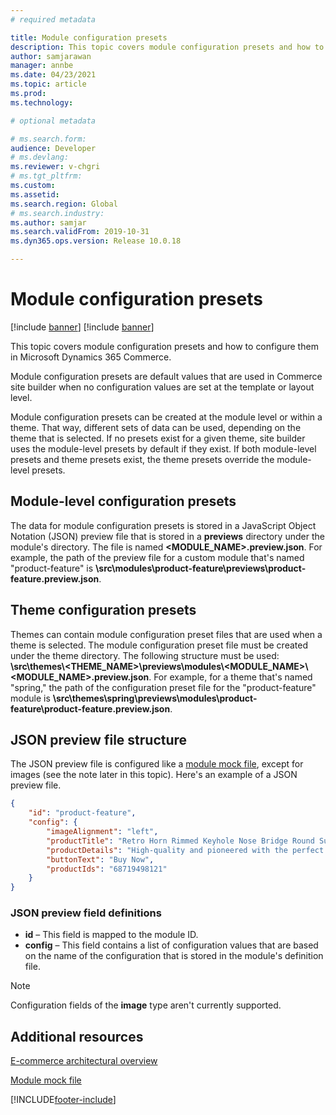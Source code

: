 ```yaml
---
# required metadata

title: Module configuration presets
description: This topic covers module configuration presets and how to configure them in Microsoft Dynamics 365 Commerce.
author: samjarawan
manager: annbe
ms.date: 04/23/2021
ms.topic: article
ms.prod: 
ms.technology: 

# optional metadata

# ms.search.form: 
audience: Developer
# ms.devlang: 
ms.reviewer: v-chgri
# ms.tgt_pltfrm: 
ms.custom: 
ms.assetid: 
ms.search.region: Global
# ms.search.industry: 
ms.author: samjar
ms.search.validFrom: 2019-10-31
ms.dyn365.ops.version: Release 10.0.18

---
```

# Module configuration presets

[!include [banner](../includes/banner.md)]
[!include [banner](../includes/preview-banner.md)]

This topic covers module configuration presets and how to configure them in Microsoft Dynamics 365 Commerce.

Module configuration presets are default values that are used in Commerce site builder when no configuration values are set at the template or layout level.

Module configuration presets can be created at the module level or within a theme. That way, different sets of data can be used, depending on the theme that is selected. If no presets exist for a given theme, site builder uses the module-level presets by default if they exist. If both module-level presets and theme presets exist, the theme presets override the module-level presets.

## Module-level configuration presets

The data for module configuration presets is stored in a JavaScript Object Notation (JSON) preview file that is stored in a **previews** directory under the module's directory. The file is named **\<MODULE\_NAME\>.preview.json**. For example, the path of the preview file for a custom module that's named "product-feature" is **\\src\\modules\\product-feature\\previews\\product-feature.preview.json**.

## Theme configuration presets

Themes can contain module configuration preset files that are used when a theme is selected. The module configuration preset file must be created under the theme directory. The following structure must be used: **\\src\\themes\\\<THEME\_NAME\>\\previews\\modules\\\<MODULE\_NAME\>\\<MODULE\_NAME\>.preview.json**. For example, for a theme that's named "spring," the path of the configuration preset file for the "product-feature" module is **\\src\\themes\\spring\\previews\\modules\\product-feature\\product-feature.preview.json**.

## JSON preview file structure

The JSON preview file is configured like a [module mock file](module-mock-file.md), except for images (see the note later in this topic). Here's an example of a JSON preview file.

```json
{
    "id": "product-feature",
    "config": {
        "imageAlignment": "left",
        "productTitle": "Retro Horn Rimmed Keyhole Nose Bridge Round Sunglasses",
        "productDetails": "High-quality and pioneered with the perfect blend of timeless classic and modern technology with hint of old school glamor.",
        "buttonText": "Buy Now",
        "productIds": "68719498121"
    }
}
```

### JSON preview field definitions

- **id** – This field is mapped to the module ID.
- **config** – This field contains a list of configuration values that are based on the name of the configuration that is stored in the module's definition file.

> [!NOTE]
> Configuration fields of the **image** type aren't currently supported.

## Additional resources

[E-commerce architectural overview](architectural-overview.md)

[Module mock file](module-mock-file.md)

[!INCLUDE[footer-include](../../includes/footer-banner.md)]
